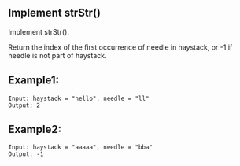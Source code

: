 ## Implement strStr()

Implement strStr().

Return the index of the first occurrence of needle in haystack, or -1 if needle is not part of haystack.

## Example1:
```
Input: haystack = "hello", needle = "ll"
Output: 2
```

## Example2:
```
Input: haystack = "aaaaa", needle = "bba"
Output: -1
```

